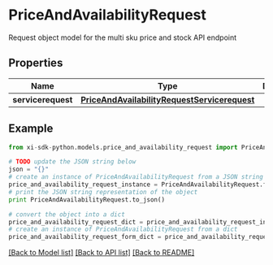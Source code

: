 # PriceAndAvailabilityRequest

Request object model for the multi sku price and stock API endpoint

## Properties

Name | Type | Description | Notes
------------ | ------------- | ------------- | -------------
**servicerequest** | [**PriceAndAvailabilityRequestServicerequest**](PriceAndAvailabilityRequestServicerequest.md) |  | [optional] 

## Example

```python
from xi-sdk-python.models.price_and_availability_request import PriceAndAvailabilityRequest

# TODO update the JSON string below
json = "{}"
# create an instance of PriceAndAvailabilityRequest from a JSON string
price_and_availability_request_instance = PriceAndAvailabilityRequest.from_json(json)
# print the JSON string representation of the object
print PriceAndAvailabilityRequest.to_json()

# convert the object into a dict
price_and_availability_request_dict = price_and_availability_request_instance.to_dict()
# create an instance of PriceAndAvailabilityRequest from a dict
price_and_availability_request_form_dict = price_and_availability_request.from_dict(price_and_availability_request_dict)
```
[[Back to Model list]](../README.md#documentation-for-models) [[Back to API list]](../README.md#documentation-for-api-endpoints) [[Back to README]](../README.md)


